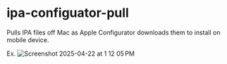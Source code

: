# ipa-configuator-pull
Pulls IPA files off Mac as Apple Configurator downloads them to install on mobile device.

Ex.
![Screenshot 2025-04-22 at 1 12 05 PM](https://github.com/user-attachments/assets/259aef77-a0e9-43c3-ae01-1cbe57895643)
